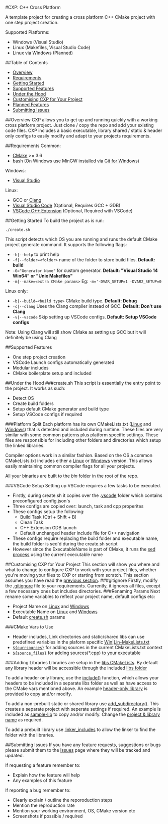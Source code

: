 #CXP: C++ Cross Platform

A template project for creating a cross platform C++ CMake project with one step project creation.

Supported Platforms:
- Windows (Visual Studio)
- Linux (Makefiles, Visual Studio Code)
- Linux via Windows (Planned)

##Table of Contents
- [Overview](#overview)
- [Requirements](#requirements)
- [Getting Started](#getting-started)
- [Supported Features](#supported-features)
- [Under the Hood](#under-the-hood)
- [Customising CXP for Your Project](#customising-cxp-for-your-project)
- [Planned Features](https://github.com/crezefire/cxp/issues?utf8=%E2%9C%93&q=is%3Aissue%20is%3Aopen%20label%3Av2.0)
- [Submitting Issues](#submitting-issues)

##Overview
CXP allows you to get up and running quickly with a working cross platform project. Just clone / copy the repo and add your existing code files. CXP includes a basic executable, library shared / static & header only configs to easily modify and adapt to your projects requirements.

##Requirements
Common:
- [CMake](https://cmake.org/download/) >= 3.6
- bash (On Windows use MinGW installed via [Git for Windows](https://git-scm.com/downloads))

Windows:
- [Visual Studio](https://www.visualstudio.com/en-us/downloads/download-visual-studio-vs.aspx)

Linux:
- GCC or [Clang](http://llvm.org/releases/)
- [Visual Studio Code](https://code.visualstudio.com/download) (Optional, Requires GCC + GDB)
- [VSCode C++ Extension](https://marketplace.visualstudio.com/items?itemName=ms-vscode.cpptools) (Optional, Required with VSCode)

##Getting Started
To build the project as is run:

```shell
./create.sh
```
This script detects which OS you are running and runs the default CMake project generate command. It supports the following flags:
- `-h|--help` to print help
- `-f|--folder=<folder>` name of the folder to store build files. **Default: build**
- `-G="Generator Name"` for custom generator. **Default: "Visual Studio 14 Win64" or "Unix Makefiles"**
- `-m|--make=<extra CMake params>` Eg: `-m='-DVAR_SETUP=1 -DVAR2_SETUP=0`

Linux only:
- `-b|--build=<build type>` CMake build type. **Default: Debug**
- `-c|--clang` Uses the Clang compiler instead of GCC. **Default: Don't use Clang**
- `-v|--vscode` Skip setting up VSCode configs. **Default: Setup VSCode configs**

Note: Using Clang will still show CMake as setting up GCC but it will definitely be using Clang

##Supported Features
- One step project creation
- VSCode Launch configs automatically generated
- Modular includes
- CMake boilerplate setup and included

##Under the Hood
###create.sh
This script is essentially the entry point to the project. It works as such:
  - Detect OS
  - Create build folders
  - Setup default CMake generator and build type
  - Setup VSCode configs if required

###Platform Split
Each platform has its own CMakeLists.txt ([Linux](/cmake/LinMakeLists.txt) and [Windows](cmake/WinMakeLists.txt)) that is detected and included during runtime. These files are very similar with some common patterns plus platform specific settings. These files are responsible for including other folders and directories which setup the linked libraries.

Compiler options work in a similar fashion. Based on the OS a common CMakeLists.txt includes either a [Linux](cmake/LinCompilerFlags.txt) or [Windows](cmake/WinCompilerFlags.txt) version. This allows easily maintaining common compiler flags for all your projects.

All your binaries are built to the *bin* folder in the root of the repo.

###VSCode Setup
Setting up VSCode requires a few tasks to be executed.
- Firstly, during create.sh it copies over the .[vscode](/cmake/.vscode) folder which contains preconfigured config.json's
- Three configs are copied over: launch, task and cpp properites
- These configs setup the following:
  - Build Task (Ctrl + Shift + B)
  - Clean Task
  - C++ Extension GDB launch
  - Default unchanged header include file for C++ navigation
- These configs require replacing the build folder and executable name, the build folder is sed'd during the create.sh script
- However since the ExecutableName is part of CMake, it runs the [sed process](cmake/LinMakeLists.txt#L4) using the current executable name

##Customising CXP for Your Project
This section will show you where and what to change to configure CXP to work with your project files, whether you're moving your files to CXP or starting from scratch. This section assumes you have read the [previous section](#under-the-hood).
###gitignore
Firstly, modify the [.gitignore](/.gitignore) file to your requirements. Currently, it ignores all files, except a few necessary ones but includes directories.
###Renaming Params
Next rename some variables to reflect your project name, default configs etc:
- Project Name on [Linux](/cmake/LinMakeLists.txt#L1) and [Windows](/cmake/WinMakeLists.txt#L1)
- Executable Name on [Linux](/cmake/LinMakeLists.txt#L3) and [Windows](/cmake/WinMakeLists.txt#L6)
- Default [create.sh](/create.sh#L32-L40) params

###CMake Vars to Use
- Header includes, Link directories and static/shared libs can use predefined variables in the plaform specific [Win|Lin-MakeLists.txt](/cmake/WinMakeLists.txt#L34-L44)
- [`${currsources}`](/src/CMakeLists.txt#L1) for adding sources in the current CMakeLists.txt context
- [`${source_files}`](/cmake/WinMakeLists.txt#L29) for adding sources(*.cpp) to your executable

###Adding Libraries
Libraries are setup in the [libs CMakeLists](/libs/CMakeLists.txt). By default any library header will be accessible through the included [libs folder](/libs/CMakeLists.txt#L10-L13)

To add a header only library, use the [include()](/libs/CMakeLists.txt#L3) function, which allows your headers to be included in a separate libs folder as well as have access to the CMake vars mentioned above. An example [header-only library](/libs/header-only) is provided to copy and/or modify.

To add a non-prebuilt static or shared library use [add_subdirectory()](/libs/CMakeLists.txt#L2). This creates a separate project with seperate settings if required. An example is included as [sample-lib](/libs/sample-lib) to copy and/or modify. Change the [project & library name](/libs/sample-lib/CMakeLists.txt#L1-L2) as required.

To add a prebuilt library use [linker_includes](/libs/CMakeLists.txt#L15) to allow the linker to find the folder with the libraries.

##Submitting Issues
If you have any feature requests, suggestions or bugs please submit them to the [Issues](https://github.com/crezefire/cxp/issues) page where they will be tracked and updated.

If requesting a feature remember to:
- Explain how the feature will help
- Any examples of this feature

If reporting a bug remember to:
- Clearly explain / outline the reporoduction steps
- Mention the reproduction rate
- Mention your working environment, OS, CMake version etc
- Screenshots if possible / required
